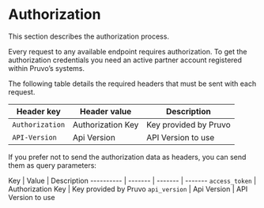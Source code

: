 # Authorization

This section describes the authorization process.

Every request to any available endpoint requires authorization. To get the authorization credentials you need an active partner account registered within Pruvo’s systems.

The following table details the required headers that must be sent with each request.

Header key | Header value | Description 
---------- | ------- | ------- 
`Authorization` | Authorization Key | Key provided by Pruvo 
`API-Version` | Api Version | API Version to use 

If you prefer not to send the authorization data as headers, you can send them as query parameters:

Key | Value | Description 
---------- | ------- | ------- | ------- 
`access_token` | Authorization Key | Key provided by Pruvo 
`api_version` | Api Version | API Version to use 

